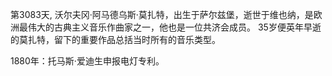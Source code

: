 第3083天, 沃尔夫冈·阿马德乌斯·莫扎特，出生于萨尔兹堡，逝世于维也纳，是欧洲最伟大的古典主义音乐作曲家之一，他也是一位共济会成员。 35岁便英年早逝的莫扎特，留下的重要作品总括当时所有的音乐类型。

1880年：托马斯·爱迪生申报电灯专利。